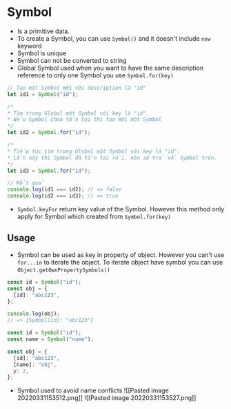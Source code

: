 # Symbol
- Is a primitive data.
- To create a Symbol, you can use `Symbol()` and it doesn't include `new` keyword
- Symbol is unique
- Symbol can not be converted to string
- Global Symbol used when you want to have the same description reference to only one Symbol you use `Symbol.for(key)` 
 ``````js
// Tạo một Symbol mới với description là "id"
let id1 = Symbol("id");

/*
 * Tìm trong Global một Symbol với key là "id".
 * Nếu Symbol chưa tồn tại thì tạo mới một Symbol
 */
let id2 = Symbol.for("id");

/*
 * Tiếp tục tìm trong Global một Symbol với key là "id".
 * Lần này thì Symbol đã tồn tại rồi, nên sẽ trả về Symbol trên.
 */
let id3 = Symbol.for("id");

// Kết quả
console.log(id1 === id2); // => false
console.log(id2 === id3); // => true

  ``````
- `Symbol.keyFor` return key value of the Symbol. However this method only apply for Symbol which created from `Symbol.for(key)`
## Usage
- Symbol can be used as key in property of object. However you can't use `for...in` to iterate the object. To iterate object have symbol you can use `Object.getOwnPropertySymbols()`
```js
const id = Symbol("id");
const obj = {
  [id]: "abc123",
};

console.log(obj);
// => {Symbol(id): "abc123"}
```

```js
const id = Symbol("id");
const name = Symbol("name");

const obj = {
  [id]: "abc123",
  [name]: "obj",
  y: 2,
};
```
- Symbol used to  avoid name conflicts
  ![[Pasted image 20220331153512.png]]
  ![[Pasted image 20220331153527.png]]
  